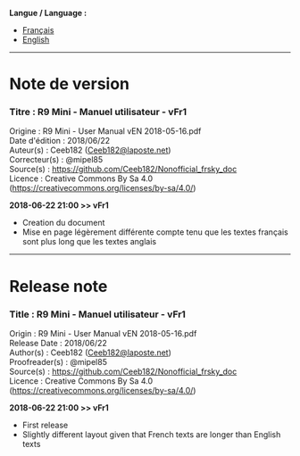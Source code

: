 **Langue / Language :**
- [Français](#FR)
- [English](#EN)

--------------------------------------------------------------------------------------

<a name="FR"></a>
# Note de version

### Titre : R9 Mini - Manuel utilisateur - vFr1  
Origine : R9 Mini - User Manual vEN 2018-05-16.pdf  
Date d'édition : 2018/06/22  
Auteur(s) : Ceeb182 (Ceeb182@laposte.net)  
Correcteur(s) : @mipel85  
Source(s) : https://github.com/Ceeb182/Nonofficial_frsky_doc  
Licence : Creative Commons By Sa 4.0 (https://creativecommons.org/licenses/by-sa/4.0/)  


**2018-06-22 21:00 >> vFr1**
- Creation du document  
- Mise en page légèrement différente compte tenu que les textes français sont plus long que les textes anglais  


--------------------------------------------------------------------------------------

<a name="EN"></a>
# Release note

### Title : R9 Mini - Manuel utilisateur - vFr1  
Origin : R9 Mini - User Manual vEN 2018-05-16.pdf  
Release Date : 2018/06/22  
Author(s) : Ceeb182 (Ceeb182@laposte.net)  
Proofreader(s) : @mipel85  
Source(s) : https://github.com/Ceeb182/Nonofficial_frsky_doc  
Licence : Creative Commons By Sa 4.0 (https://creativecommons.org/licenses/by-sa/4.0/)  


**2018-06-22 21:00 >> vFr1**
- First release  
- Slightly different layout given that French texts are longer than English texts  

